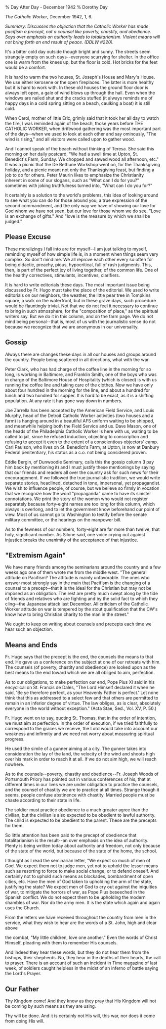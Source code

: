% Day After Day - December 1942
% Dorothy Day

*The Catholic Worker*, December 1942, 1, 6.

*Summary: Discusses the objection that the Catholic Worker has made
pacifism a precept, not a counsel like poverty, chastity, and obedience.
Says over emphasis on authority leads to totalitarianism. Violent means
will not bring forth an end result of peace. (DDLW \#220).*

It's a bitter cold day outside though bright and sunny. The streets seem
strangely empty on such days--everyone scurrying for shelter. In the
office one is warm from the knees up, but the floor is cold. Hot bricks
for the feet would be a comfort.

It is hard to warm the two houses, St. Joseph's House and Mary's House.
We use either kerosene or the open fireplaces. The latter is more
healthy but it is hard to work with. In these old houses the ground
floor door is always left open, a gale of wind blows up through the
hall. Even when the windows are nailed shut and the cracks stuffed (it
always reminds me of happy days in a cold spring sitting on a beach,
caulking a boat) it is still cold.

When Carol, mother of little Eric, grimly said that it took her all day
to watch the fire, I was reminded again of the beach, those years before
THE CATHOLIC WORKER, when driftwood gathering was the most important
part of the days--when we used to look at each other and say ominously,
"The wind is rising," and all visitors were called upon to gather wood.

And I cannot speak of the beach without thinking of Teresa. She said
this morning on her daily postcard, "We had a swell time at Upton, St.
Benedict's Farm, Sunday. We chopped and sawed wood all afternoon, etc."
It was a picnic that the De Bethune Workshop went on, for the
Thanksgiving holiday, and a picnic meant not only the Thanksgiving
feast, but finding a job to do for others. Peter Maurin likes to
emphasize the Christianity inherent in some of our slogans, such as
"What can I do for you?" sometimes with joking truthfulness turned into,
"What can I do you for?"

It certainly is a solution to the world's problems, this idea of looking
around to see what you can do for those around you, a true expression of
the second commandment, and the only way we have of showing our love for
God whom we have not seen, but our love for those whom we do see. "Love
is an exchange of gifts." And "love is the measure by which we shall be
judged."

Please Excuse
-------------

These moralizings I fall into are for myself--I am just talking to
myself, reminding myself of how simple life is, in a moment when things
seem very complex. So don't mind me. We all reprove each other every so
often for being didactic, preachy, pious, hypocritical, full of rash
judgments. This, then, is part of the perfect joy of living together, of
the common life. One of the healthy correctives, stimulants, incentives,
clarifiers.

It is hard to write editorials these days. The most important issue
being discussed by Fr. Hugo must take the place of the editorial. We
used to write editorials on our neighbors, the weather, the little pear
tree in Tompkins square, a walk on the waterfront, but in these grave
days, such procedure would be flauntingly trivial. Not that we do not
feel it necessary to continue to bring in such atmosphere, for the
"composition of place," as the spiritual writers say. But we do it in
this column, and on the farm page. We do not mind being personal--that
is, most of us with the journalistic sense do not because we recognize
that we are anonymous in our universality.

Gossip
------

Always there are changes these days in all our houses and groups around
the country. People being scattered in all directions, what with the
war.

Peter Clark, who has had charge of the coffee line in the morning for so
long, is working in Baltimore, and Franklin Smith, one of the boys who
was in charge of the Baltimore House of Hospitality (which is closed) is
with us running the coffee line and taking care of the clothes. Now we
have only about four hundred in the morning for the line, and about a
hundred for lunch and two hundred for supper. It is hard to be exact, as
it is a shifting population. At any rate it has gone way down in
numbers.

Joe Zarrella has been accepted by the American Field Service, and Louis
Murphy, head of the Detroit Catholic Worker activities (two houses and a
farm) is hanging around in a beautiful AFS uniform waiting to be
shipped, and meanwhile helping both the Field Service and us. Dave
Mason, one of the heads of the Philadelphia Catholic Worker is here with
us, waiting to be called to jail, since he refused induction, objecting
to conscription and refusing to accept it even to the extent of a
conscientious objectors' camp. Carl Paulson, who lives on St. Benedict's
Farm, at Upton, is now at Danbury Federal penitentiary, his status as a
c.o. not being considered proven.

Eddie Bergin, of Dunwoodie Seminary, calls this the gossip column (I pay
him back by mentioning it) and I must justify these mentionings by
saying that our friends and readers all over the country ask for such
news for their encouragement. If we followed the true journalistic
tradition, we would write separate stories, headlined, detached in tone,
impersonal, yet propagandist. We wish to influence people, of course,
but we believe so firmly in vocation that we recognize how the word
"propaganda" came to have its sinister connotations. We print the story
of the women who would not register separately because forty-eight names
are too long for this column, which always is overlong, and to let the
government know beforehand our point of view. Most of us cannot go to
Washington to testify before the senate military committee, or the
hearings on the manpower bill.

As to the fewness of our numbers, forty-eight are far more than twelve,
that holy, significant number. As Silone said, one voice crying out
against injustice breaks the unanimity of the acceptance of that
injustice.

"Extremism Again"
-----------------

We have many friends among the seminarians around the country and a few
weeks ago one of them wrote me from the middle west. "The general
attitude on Pacifism? The attitude is mainly unfavorable. The ones who
answer most strongly say in the main that Pacifism is the changing of a
counsel to a precept--that it is the ideal for the Christian but may not
be imposed as an obligation. The rest are pretty much swept along by the
tide of friends and relatives who are fighting and by the solid fact to
which they cling--the Japanese attack last December. All criticism of
the Catholic Worker attitude on war is tempered by the stout
qualification that the CW's know how to bring Christian charity to the
man in the street."

We ought to keep on writing about counsels and precepts each time we
hear such an objection.

Means and Ends
--------------

Fr. Hugo says that the precept is the end, the counsels the means to
that end. He gave us a conference on the subject at one of our retreats
with him. The counsels (of poverty, chastity and obedience) are looked
upon as the best means to the end toward which we are all obliged to
aim, perfection.

As to our obligations, to make perfection our end, Pope Pius XI said in
his encyclical on St. Francis de Dales, "The Lord Himself declared it
when he said, 'Be ye therefore perfect, as your Heavenly Father is
perfect.' Let none think that this as addressed to a select few and that
others are permitted to remain in an inferior degree of virtue. The law
obliges, as is clear, absolutely everyone in the world without
exception." (Acta Stae, Sed., Vol. XV, P. 50.)

Fr. Hugo went on to say, quoting St. Thomas, that in the order of
intention, we must aim at perfection. In the order of execution, if we
tried faithfully to correspond to the graces we receive, the Lord would
take into account our weakness and infirmity and we need not worry about
measuring spiritual progress.

He used the simile of a gunner aiming at a city. The gunner takes into
consideration the lay of the land, the velocity of the wind and shoots
high over his mark in order to reach it at all. If we do not aim high,
we will reach nowhere.

As to the counsels--poverty, chastity and obedience--Fr. Joseph Woods of
Portsmouth Priory has pointed out in various conferences of his, that at
different times in our lives we are under obligation to practice the
counsels, and the counsel of chastity we are to practice at all times.
Strange though it seems, people confuse abstinence with chastity.
Married people must be chaste according to their state in life.

The soldier must practice obedience to a much greater agree than the
civilian, but the civilian is also expected to be obedient to lawful
authority. The child is expected to be obedient to the parent. These are
the precepts for them.

So little attention has been paid to the precept of obedience that
totalitarianism is the result--an over emphasis on the idea of
authority. Plenty is being written today about authority and freedom,
not only because of the state of the world, but because of the state of
the home, the school.

I thought as I read the seminarian letter, "We expect so much of men of
God. We expect them not to judge men, yet not to uphold the lesser means
such as resorting to force to make social change, or to defend oneself.
And certainly not to uphold such means as blockades, bombardment of open
cities, etc. Have the men of God taken to upholding the arm of the
state, justifying the state? We expect men of God to cry out against the
iniquities of war, to mitigate the horrors of war, as Pope Pius
beseeched in the Spanish conflict. We do not expect them to be upholding
the modern shambles of war. Nor do the army men. It is the state which
again and again uses the Church.

From the letters we have received throughout the country from men in the
service, what they wish to hear are the words of a St. John, high and
clear above

the combat, "My little children, love one another." Even the words of
Christ Himself, pleading with them to remember His counsels.

And indeed they hear these words, but they do not hear them from the
bishops, their shepherds. No, they hear in the depths of their hearts,
the call to prayer. There is an account of such an incident in Time
magazine of last week, of soldiers caught helpless in the midst of an
inferno of battle saying the Lord's Prayer.

Our Father
----------

Thy Kingdom come! And they know as they pray that His Kingdom will not
be coming by such means as they are using.

Thy will be done. And it is certainly not His will, this war, nor does
it come from doing His will.
